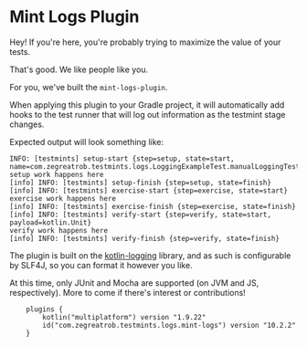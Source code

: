 # Mint Logs Plugin

Hey! If you're here, you're probably trying to maximize the value of your tests.

That's good. We like people like you.

For you, we've built the `mint-logs-plugin`.

When applying this plugin to your Gradle project, it will automatically add hooks to the test runner that will log out information as the testmint stage changes.

Expected output will look something like:


```
INFO: [testmints] setup-start {step=setup, state=start, name=com.zegreatrob.testmints.logs.LoggingExampleTest.manualLoggingTester}
setup work happens here
[info] INFO: [testmints] setup-finish {step=setup, state=finish}
[info] INFO: [testmints] exercise-start {step=exercise, state=start}
exercise work happens here
[info] INFO: [testmints] exercise-finish {step=exercise, state=finish}
[info] INFO: [testmints] verify-start {step=verify, state=start, payload=kotlin.Unit}
verify work happens here
[info] INFO: [testmints] verify-finish {step=verify, state=finish}
```

The plugin is built on the [kotlin-logging](https://github.com/oshai/kotlin-logging) library, and as such is configurable by SLF4J, so you can format it however you like.

At this time, only JUnit and Mocha are supported (on JVM and JS, respectively). More to come if there's interest or contributions!

```
    plugins {
        kotlin("multiplatform") version "1.9.22"
        id("com.zegreatrob.testmints.logs.mint-logs") version "10.2.2"
    }
```
